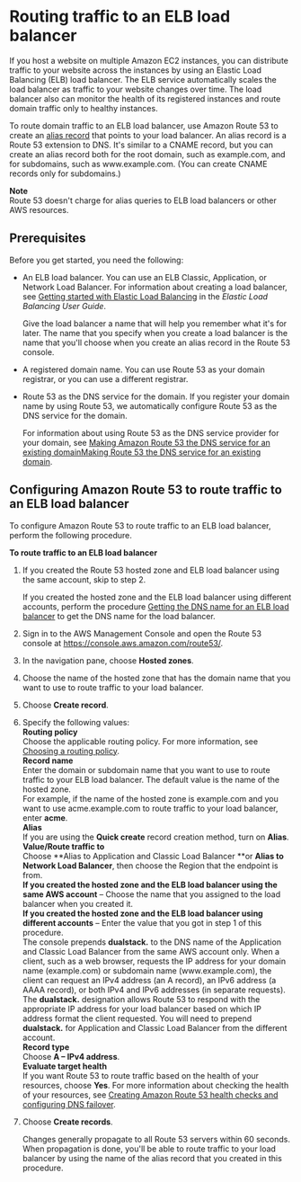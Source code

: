 # Routing traffic to an ELB load balancer<a name="routing-to-elb-load-balancer"></a>

If you host a website on multiple Amazon EC2 instances, you can distribute traffic to your website across the instances by using an Elastic Load Balancing \(ELB\) load balancer\. The ELB service automatically scales the load balancer as traffic to your website changes over time\. The load balancer also can monitor the health of its registered instances and route domain traffic only to healthy instances\. 

To route domain traffic to an ELB load balancer, use Amazon Route 53 to create an [alias record](https://docs.aws.amazon.com/Route53/latest/DeveloperGuide/resource-record-sets-choosing-alias-non-alias.html) that points to your load balancer\. An alias record is a Route 53 extension to DNS\. It's similar to a CNAME record, but you can create an alias record both for the root domain, such as example\.com, and for subdomains, such as www\.example\.com\. \(You can create CNAME records only for subdomains\.\) 

**Note**  
Route 53 doesn't charge for alias queries to ELB load balancers or other AWS resources\.

## Prerequisites<a name="routing-to-elb-load-balancer-prereqs"></a>

Before you get started, you need the following:
+ An ELB load balancer\. You can use an ELB Classic, Application, or Network Load Balancer\. For information about creating a load balancer, see [Getting started with Elastic Load Balancing](https://docs.aws.amazon.com/elasticloadbalancing/latest/userguide/load-balancer-getting-started.html) in the *Elastic Load Balancing User Guide*\.

  Give the load balancer a name that will help you remember what it's for later\. The name that you specify when you create a load balancer is the name that you'll choose when you create an alias record in the Route 53 console\.
+ A registered domain name\. You can use Route 53 as your domain registrar, or you can use a different registrar\.
+ Route 53 as the DNS service for the domain\. If you register your domain name by using Route 53, we automatically configure Route 53 as the DNS service for the domain\. 

  For information about using Route 53 as the DNS service provider for your domain, see [Making Amazon Route 53 the DNS service for an existing domainMaking Route 53 the DNS service for an existing domain](MigratingDNS.md)\.

## Configuring Amazon Route 53 to route traffic to an ELB load balancer<a name="routing-to-elb-load-balancer-configuring"></a>

To configure Amazon Route 53 to route traffic to an ELB load balancer, perform the following procedure\.<a name="routing-to-elb-load-balancer-procedure"></a>

**To route traffic to an ELB load balancer**

1. If you created the Route 53 hosted zone and ELB load balancer using the same account, skip to step 2\.

   If you created the hosted zone and the ELB load balancer using different accounts, perform the procedure [Getting the DNS name for an ELB load balancer](resource-record-sets-creating.md#resource-record-sets-elb-dns-name-procedure) to get the DNS name for the load balancer\. 

1. Sign in to the AWS Management Console and open the Route 53 console at [https://console\.aws\.amazon\.com/route53/](https://console.aws.amazon.com/route53/)\.

1. In the navigation pane, choose **Hosted zones**\.

1. Choose the name of the hosted zone that has the domain name that you want to use to route traffic to your load balancer\.

1. Choose **Create record**\.

1. Specify the following values:  
**Routing policy**  
Choose the applicable routing policy\. For more information, see [Choosing a routing policy](routing-policy.md)\.  
**Record name**  
Enter the domain or subdomain name that you want to use to route traffic to your ELB load balancer\. The default value is the name of the hosted zone\.  
For example, if the name of the hosted zone is example\.com and you want to use acme\.example\.com to route traffic to your load balancer, enter **acme**\.  
**Alias**  
If you are using the **Quick create** record creation method, turn on **Alias**\.  
**Value/Route traffic to**  
Choose **Alias to Application and Classic Load Balancer **or **Alias to Network Load Balancer**, then choose the Region that the endpoint is from\.   
**If you created the hosted zone and the ELB load balancer using the same AWS account** – Choose the name that you assigned to the load balancer when you created it\.  
**If you created the hosted zone and the ELB load balancer using different accounts** – Enter the value that you got in step 1 of this procedure\.  
The console prepends **dualstack\.** to the DNS name of the Application and Classic Load Balancer from the same AWS account only\. When a client, such as a web browser, requests the IP address for your domain name \(example\.com\) or subdomain name \(www\.example\.com\), the client can request an IPv4 address \(an A record\), an IPv6 address \(a AAAA record\), or both IPv4 and IPv6 addresses \(in separate requests\)\. The **dualstack\.** designation allows Route 53 to respond with the appropriate IP address for your load balancer based on which IP address format the client requested\. You will need to prepend **dualstack\.** for Application and Classic Load Balancer from the different account\.  
**Record type**  
Choose **A – IPv4 address**\.  
**Evaluate target health**  
If you want Route 53 to route traffic based on the health of your resources, choose **Yes**\. For more information about checking the health of your resources, see [Creating Amazon Route 53 health checks and configuring DNS failover](dns-failover.md)\.

1. Choose **Create records**\.

   Changes generally propagate to all Route 53 servers within 60 seconds\. When propagation is done, you'll be able to route traffic to your load balancer by using the name of the alias record that you created in this procedure\. 